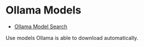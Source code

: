 # Ollama Models

- [Ollama Model Search](https://ollama.com/search)

Use models Ollama is able to download automatically.